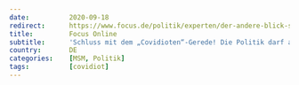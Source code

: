 ```yaml
---
date:          2020-09-18
redirect:      https://www.focus.de/politik/experten/der-andere-blick-schluss-mit-dem-covidioten-gerede-die-politik-darf-alten-fehler-nicht-wiederholen_id_12444727.html
title:         Focus Online
subtitle:      'Schluss mit dem „Covidioten“-Gerede! Die Politik darf alten Fehler nicht wiederholen'
country:       DE
categories:    [MSM, Politik]
tags:          [covidiot]
---
```

